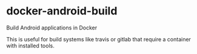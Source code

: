 # docker-android-build
Build Android applications in Docker

This is useful for build systems like travis or gitlab that require a container with installed tools.
